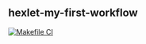 ## hexlet-my-first-workflow
[![Makefile CI](https://github.com/smyslovsv/hexlet-my-first-workflow/actions/workflows/makefile.yml/badge.svg)](https://github.com/smyslovsv/hexlet-my-first-workflow/actions/workflows/makefile.yml)
